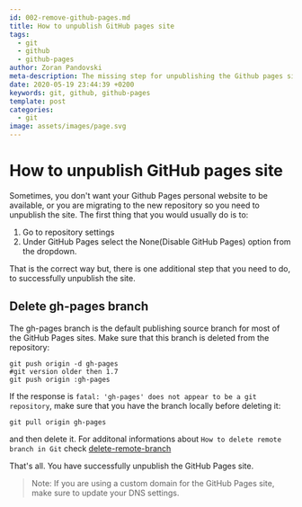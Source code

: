 ```yaml
---
id: 002-remove-github-pages.md
title: How to unpublish GitHub pages site
tags:
  - git
  - github
  - github-pages
author: Zoran Pandovski
meta-description: The missing step for unpublishing the Github pages site
date: 2020-05-19 23:44:39 +0200
keywords: git, github, github-pages
template: post
categories:
  - git
image: assets/images/page.svg
---
```


# How to unpublish GitHub pages site

Sometimes, you don't want your Github Pages personal website to be available, or you are migrating to the new repository so you need to unpublish the site. The first thing that you would usually do is to:
1. Go to repository settings
2. Under GitHub Pages select the None(Disable GitHub Pages) option from the dropdown.

That is the correct way but, there is one additional step that you need to do, to successfully unpublish the site.

## Delete gh-pages branch

The gh-pages branch is the default publishing source branch for most of the GitHub Pages sites. Make sure that this branch is deleted from the repository:

```git
git push origin -d gh-pages
#git version older then 1.7
git push origin :gh-pages
```

If the response is `fatal: 'gh-pages' does not appear to be a git repository`, make sure that you have the branch locally before deleting it:

```git
git pull origin gh-pages
```
and then delete it. For additonal informations about `How to delete remote branch in Git` check [delete-remote-branch](https://github.com/oneminblogs/content/blob/unpublish-gh-pages/git/001-delete-remote-branch.md)

That's all. You have successfully unpublish the GitHub Pages site.
>Note: If you are using a custom domain for the GitHub Pages site, make sure to update your DNS settings.
